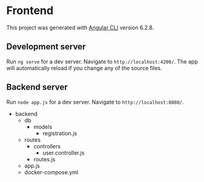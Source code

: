 # Frontend

This project was generated with [Angular CLI](https://github.com/angular/angular-cli) version 6.2.8.

## Development server

Run `ng serve` for a dev server. Navigate to `http://localhost:4200/`. The app will automatically reload if you change any of the source files.

## Backend server

Run `node app.js` for a dev server. Navigate to `http://localhost:8080/`.

* backend
    - db
        - models
            - registration.js
    - routes  
        - controllers
            - user.controller.js
        - routes.js
    - app.js
    - docker-compose.yml